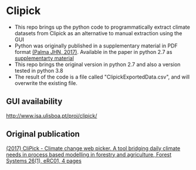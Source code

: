 # Clipick
- This repo brings up the python code to programmatically extract climate datasets from Clipick as an alternative to manual extraction using the GUI
- Python was originally published in a supplementary material in PDF format [(Palma JHN, 2017)](https://revistas.inia.es/index.php/fs/article/view/10251). Available in the paper in python 2.7 as [supplementarty material](https://revistas.inia.es/index.php/fs/article/view/10251/5476)
- This repo brings the original version in python 2.7 and also a version tested in python 3.8
- The result of the code is a file called "ClipickExportedData.csv", and will overwrite the existing file.

## GUI availability
http://www.isa.ulisboa.pt/proj/clipick/

## Original publication 
[(2017) CliPick - Climate change web picker. A tool bridging daily climate needs in process based modelling in forestry and agriculture, Forest Systems 26(1), eRC01, 4 pages ](https://revistas.inia.es/index.php/fs/article/view/10251/5476)


